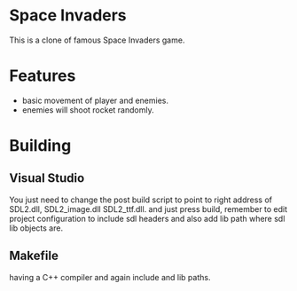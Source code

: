 # Space Invaders

This is a clone of famous Space Invaders game.

# Features
- basic movement of player and enemies.
- enemies will shoot rocket randomly.

# Building
## Visual Studio
You just need to change the post build script to point to right address of SDL2.dll, SDL2_image.dll SDL2_ttf.dll.
and just press build, remember to edit project configuration to include sdl headers and also add lib path where sdl lib objects are.

## Makefile
having a C++ compiler and again include and lib paths.